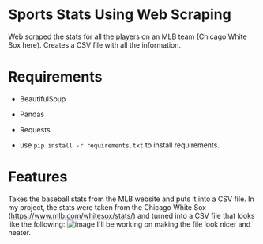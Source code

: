 # Sports Stats Using Web Scraping
Web scraped the stats for all the players on an MLB team (Chicago White Sox here). Creates a CSV file with all the information. 
# Requirements
- BeautifulSoup
- Pandas
- Requests

 - use `pip install -r requirements.txt` to install requirements.
# Features
Takes the baseball stats from the MLB website and puts it into a CSV file. 
In my project, the stats were taken from the Chicago White Sox (https://www.mlb.com/whitesox/stats/) and turned into a CSV file that looks like the following:
![image](https://user-images.githubusercontent.com/80280181/122700129-4db5c580-d210-11eb-8ffb-07ef2cfe4ca9.png)
I'll be working on making the file look nicer and neater. 
